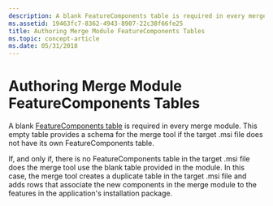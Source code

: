 ```yaml
---
description: A blank FeatureComponents table is required in every merge module. This empty table provides a schema for the merge tool if the target .msi file does not have its own FeatureComponents table.
ms.assetid: 19463fc7-8362-4943-8907-22c38f66fe25
title: Authoring Merge Module FeatureComponents Tables
ms.topic: concept-article
ms.date: 05/31/2018
---
```


# Authoring Merge Module FeatureComponents Tables

A blank [FeatureComponents table](featurecomponents-table.md) is required in every merge module. This empty table provides a schema for the merge tool if the target .msi file does not have its own FeatureComponents table.

If, and only if, there is no FeatureComponents table in the target .msi file does the merge tool use the blank table provided in the module. In this case, the merge tool creates a duplicate table in the target .msi file and adds rows that associate the new components in the merge module to the features in the application's installation package.

 

 



